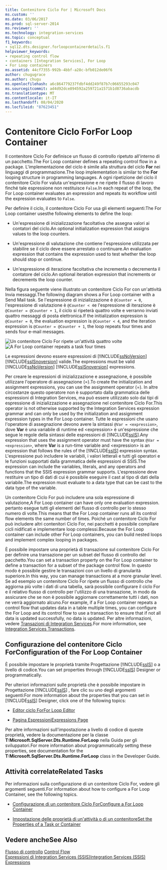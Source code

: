 ```yaml
---
title: Contenitore Ciclo For | Microsoft Docs
ms.custom: ''
ms.date: 03/06/2017
ms.prod: sql-server-2014
ms.reviewer: ''
ms.technology: integration-services
ms.topic: conceptual
f1_keywords:
- sql12.dts.designer.forloopcontainerdetails.f1
helpviewer_keywords:
- repeating control flow
- containers [Integration Services], For Loop
- For Loop containers
ms.assetid: 44cf7355-992b-4bbf-a28c-bfb012de06f6
author: chugugrace
ms.author: chugu
ms.openlocfilehash: a6c864779237fdbf4dd249f87b7c06655293c047
ms.sourcegitcommit: ad4d92dce894592a259721a1571b1d8736abacdb
ms.translationtype: MT
ms.contentlocale: it-IT
ms.lasthandoff: 08/04/2020
ms.locfileid: "87623451"
---
```

# <a name="for-loop-container"></a><span data-ttu-id="f8459-102">Contenitore Ciclo For</span><span class="sxs-lookup"><span data-stu-id="f8459-102">For Loop Container</span></span>
  <span data-ttu-id="f8459-103">Il contenitore Ciclo For definisce un flusso di controllo ripetuto all'interno di un pacchetto.</span><span class="sxs-lookup"><span data-stu-id="f8459-103">The For Loop container defines a repeating control flow in a package.</span></span> <span data-ttu-id="f8459-104">L'implementazione del ciclo è simile alla struttura del ciclo **For** nei linguaggi di programmazione.</span><span class="sxs-lookup"><span data-stu-id="f8459-104">The loop implementation is similar to the **For** looping structure in programming languages.</span></span> <span data-ttu-id="f8459-105">A ogni ripetizione del ciclo il contenitore Ciclo For valuta un'espressione e ne ripete il flusso di lavoro finché tale espressione non restituisce `False`.</span><span class="sxs-lookup"><span data-stu-id="f8459-105">In each repeat of the loop, the For Loop container evaluates an expression and repeats its workflow until the expression evaluates to `False`.</span></span>  
  
 <span data-ttu-id="f8459-106">Per definire il ciclo, il contenitore Ciclo For usa gli elementi seguenti:</span><span class="sxs-lookup"><span data-stu-id="f8459-106">The For Loop container usesthe following elements to define the loop:</span></span>  
  
-   <span data-ttu-id="f8459-107">Un'espressione di inizializzazione facoltativa che assegna valori ai contatori del ciclo.</span><span class="sxs-lookup"><span data-stu-id="f8459-107">An optional initialization expression that assigns values to the loop counters.</span></span>  
  
-   <span data-ttu-id="f8459-108">Un'espressione di valutazione che contiene l'espressione utilizzata per stabilire se il ciclo deve essere arrestato o continuare.</span><span class="sxs-lookup"><span data-stu-id="f8459-108">An evaluation expression that contains the expression used to test whether the loop should stop or continue.</span></span>  
  
-   <span data-ttu-id="f8459-109">Un'espressione di iterazione facoltativa che incrementa o decrementa il contatore del ciclo.</span><span class="sxs-lookup"><span data-stu-id="f8459-109">An optional iteration expression that increments or decrements the loop counter.</span></span>  
  
 <span data-ttu-id="f8459-110">Nella figura seguente viene illustrato un contenitore Ciclo For con un'attività Invia messaggi.</span><span class="sxs-lookup"><span data-stu-id="f8459-110">The following diagram shows a For Loop container with a Send Mail task.</span></span> <span data-ttu-id="f8459-111">Se l'espressione di inizializzazione è `@Counter = 0`, l'espressione di valutazione è `@Counter < 4`e l'espressione di iterazione è `@Counter = @Counter + 1`, il ciclo si ripeterà quattro volte e verranno inviati quattro messaggi di posta elettronica.</span><span class="sxs-lookup"><span data-stu-id="f8459-111">If the initialization expression is `@Counter = 0`, the evaluation expression is `@Counter < 4`, and the iteration expression is `@Counter = @Counter + 1`, the loop repeats four times and sends four e-mail messages.</span></span>  
  
 <span data-ttu-id="f8459-112">![Un contenitore Ciclo For ripete un'attività quattro volte](../media/ssis-forloop.gif "Un contenitore Ciclo For ripete un'attività quattro volte")</span><span class="sxs-lookup"><span data-stu-id="f8459-112">![A For Loop container repeats a task four times](../media/ssis-forloop.gif "A For Loop container repeats a task four times")</span></span>  
  
 <span data-ttu-id="f8459-113">Le espressioni devono essere espressioni di [!INCLUDE[ssNoVersion](../../includes/ssnoversion-md.md)] [!INCLUDE[ssISnoversion](../../includes/ssisnoversion-md.md)] valide.</span><span class="sxs-lookup"><span data-stu-id="f8459-113">The expressions must be valid [!INCLUDE[ssNoVersion](../../includes/ssnoversion-md.md)] [!INCLUDE[ssISnoversion](../../includes/ssisnoversion-md.md)] expressions.</span></span>  
  
 <span data-ttu-id="f8459-114">Per creare le espressioni di inizializzazione e assegnazione, è possibile utilizzare l'operatore di assegnazione (=).</span><span class="sxs-lookup"><span data-stu-id="f8459-114">To create the initialization and assignment expressions, you can use the assignment operator (=).</span></span> <span data-ttu-id="f8459-115">In altre circostanze questo operatore non è supportato dalla grammatica delle espressioni di Integration Services, ma può essere utilizzato solo dai tipi di espressione di inizializzazione e assegnazione nel contenitore Ciclo For.</span><span class="sxs-lookup"><span data-stu-id="f8459-115">This operator is not otherwise supported by the Integration Services expression grammar and can only be used by the initialization and assignment expression types in the For Loop container.</span></span> <span data-ttu-id="f8459-116">Tutte le espressioni che usano l'operatore di assegnazione devono avere la sintassi `@Var = <expression>`, dove **Var** è una variabile di runtime ed \<expression> è un'espressione che segue le regole della sintassi delle espressioni di [!INCLUDE[ssIS](../../../includes/ssis-md.md)].</span><span class="sxs-lookup"><span data-stu-id="f8459-116">Any expression that uses the assignment operator must have the syntax `@Var = <expression>`, where **Var** is a run-time variable and \<expression> is an expression that follows the rules of the [!INCLUDE[ssIS](../../../includes/ssis-md.md)] expression syntax.</span></span> <span data-ttu-id="f8459-117">L'espressione può includere le variabili, i valori letterali e tutti gli operatori e le funzioni supportati dalla grammatica delle espressioni di SSIS.</span><span class="sxs-lookup"><span data-stu-id="f8459-117">The expression can include the variables, literals, and any operators and functions that the SSIS expression grammar supports.</span></span> <span data-ttu-id="f8459-118">L'espressione deve restituire un tipo di dati di cui è possibile eseguire il cast al tipo di dati della variabile.</span><span class="sxs-lookup"><span data-stu-id="f8459-118">The expression must evaluate to a data type that can be cast to the data type of the variable.</span></span>  
  
 <span data-ttu-id="f8459-119">Un contenitore Ciclo For può includere una sola espressione di valutazione,</span><span class="sxs-lookup"><span data-stu-id="f8459-119">A For Loop container can have only one evaluation expression.</span></span> <span data-ttu-id="f8459-120">pertanto esegue tutti gli elementi del flusso di controllo per lo stesso numero di volte.</span><span class="sxs-lookup"><span data-stu-id="f8459-120">This means that the For Loop container runs all its control flow elements the same number of times.</span></span> <span data-ttu-id="f8459-121">Poiché un contenitore Ciclo For può includere altri contenitori Ciclo For, nei pacchetti è possibile compilare cicli nidificati e implementare loop complessi.</span><span class="sxs-lookup"><span data-stu-id="f8459-121">Because the For Loop container can include other For Loop containers, you can build nested loops and implement complex looping in packages.</span></span>  
  
 <span data-ttu-id="f8459-122">È possibile impostare una proprietà di transazione sul contenitore Ciclo For per definire una transazione per un subset del flusso di controllo del pacchetto.</span><span class="sxs-lookup"><span data-stu-id="f8459-122">You can set a transaction property on the For Loop container to define a transaction for a subset of the package control flow.</span></span> <span data-ttu-id="f8459-123">In questo modo è possibile gestire le transazioni con un livello di granularità superiore.</span><span class="sxs-lookup"><span data-stu-id="f8459-123">In this way, you can manage transactions at a more granular level.</span></span> <span data-ttu-id="f8459-124">Se ad esempio un contenitore Ciclo For ripete un flusso di controllo che aggiorna più volte i dati di una tabella, sarà possibile configurare il ciclo For e il relativo flusso di controllo per l'utilizzo di una transazione, in modo da assicurare che se non è possibile aggiornare correttamente tutti i dati, non ne verrà aggiornato alcuno.</span><span class="sxs-lookup"><span data-stu-id="f8459-124">For example, if a For Loop container repeats a control flow that updates data in a table multiple times, you can configure the For Loop and its control flow to use a transaction to ensure that if not all data is updated successfully, no data is updated.</span></span> <span data-ttu-id="f8459-125">Per altre informazioni, vedere [Transazioni di Integration Services](../integration-services-transactions.md).</span><span class="sxs-lookup"><span data-stu-id="f8459-125">For more information, see [Integration Services Transactions](../integration-services-transactions.md).</span></span>  
  
## <a name="configuration-of-the-for-loop-container"></a><span data-ttu-id="f8459-126">Configurazione del contenitore Ciclo For</span><span class="sxs-lookup"><span data-stu-id="f8459-126">Configuration of the For Loop Container</span></span>  
 <span data-ttu-id="f8459-127">È possibile impostare le proprietà tramite Progettazione [!INCLUDE[ssIS](../../../includes/ssis-md.md)] o a livello di codice.</span><span class="sxs-lookup"><span data-stu-id="f8459-127">You can set properties through [!INCLUDE[ssIS](../../../includes/ssis-md.md)] Designer or programmatically.</span></span>  
  
 <span data-ttu-id="f8459-128">Per ulteriori informazioni sulle proprietà che è possibile impostare in Progettazione [!INCLUDE[ssIS](../../../includes/ssis-md.md)] , fare clic su uno degli argomenti seguenti:</span><span class="sxs-lookup"><span data-stu-id="f8459-128">For more information about the properties that you can set in [!INCLUDE[ssIS](../../../includes/ssis-md.md)] Designer, click one of the following topics:</span></span>  
  
-   [<span data-ttu-id="f8459-129">Editor ciclo For</span><span class="sxs-lookup"><span data-stu-id="f8459-129">For Loop Editor</span></span>](../for-loop-editor.md)  
  
-   [<span data-ttu-id="f8459-130">Pagina Espressioni</span><span class="sxs-lookup"><span data-stu-id="f8459-130">Expressions Page</span></span>](../expressions/expressions-page.md)  
  
 <span data-ttu-id="f8459-131">Per altre informazioni sull'impostazione a livello di codice di queste proprietà, vedere la documentazione per la classe **T:Microsoft.SqlServer.Dts.Runtime.ForLoop** nella Guida per gli sviluppatori.</span><span class="sxs-lookup"><span data-stu-id="f8459-131">For more information about programmatically setting these properties, see documentation for the **T:Microsoft.SqlServer.Dts.Runtime.ForLoop** class in the Developer Guide.</span></span>  
  
## <a name="related-tasks"></a><span data-ttu-id="f8459-132">Attività correlate</span><span class="sxs-lookup"><span data-stu-id="f8459-132">Related Tasks</span></span>  
 <span data-ttu-id="f8459-133">Per informazioni sulla configurazione di un contenitore Ciclo For, vedere gli argomenti seguenti.</span><span class="sxs-lookup"><span data-stu-id="f8459-133">For information about how to configure a For Loop Container, see the following topics.</span></span>  
  
-   [<span data-ttu-id="f8459-134">Configurazione di un contenitore Ciclo For</span><span class="sxs-lookup"><span data-stu-id="f8459-134">Configure a For Loop Container</span></span>](for-loop-container.md)  
  
-   [<span data-ttu-id="f8459-135">Impostazione delle proprietà di un'attività o di un contenitore</span><span class="sxs-lookup"><span data-stu-id="f8459-135">Set the Properties of a Task or Container</span></span>](../set-the-properties-of-a-task-or-container.md)  
  
## <a name="see-also"></a><span data-ttu-id="f8459-136">Vedere anche</span><span class="sxs-lookup"><span data-stu-id="f8459-136">See Also</span></span>  
 <span data-ttu-id="f8459-137">[Flusso di controllo](control-flow.md) </span><span class="sxs-lookup"><span data-stu-id="f8459-137">[Control Flow](control-flow.md) </span></span>  
 [<span data-ttu-id="f8459-138">Espressioni di Integration Services &#40;SSIS&#41;</span><span class="sxs-lookup"><span data-stu-id="f8459-138">Integration Services &#40;SSIS&#41; Expressions</span></span>](../expressions/integration-services-ssis-expressions.md)  
  
  
